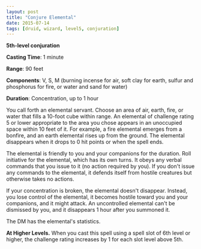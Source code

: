 ```yaml
---
layout: post
title: "Conjure Elemental"
date: 2015-07-14
tags: [druid, wizard, level5, conjuration]
---
```


**5th-level conjuration**

**Casting Time**: 1 minute

**Range**: 90 feet

**Components**: V, S, M (burning incense for air, soft clay for earth, sulfur and phosphorus for fire, or water and sand for water)

**Duration**: Concentration, up to 1 hour

You call forth an elemental servant. Choose an area of air, earth, fire, or water that fills a 10-foot cube within range. An elemental of challenge rating 5 or lower appropriate to the area you chose appears in an unoccupied space within 10 feet of it. For example, a fire elemental emerges from a bonfire, and an earth elemental rises up from the ground. The elemental disappears when it drops to 0 hit points or when the spell ends.

The elemental is friendly to you and your companions for the duration. Roll initiative for the elemental, which has its own turns. It obeys any verbal commands that you issue to it (no action required by you). If you don't issue any commands to the elemental, it defends itself from hostile creatures but otherwise takes no actions.

If your concentration is broken, the elemental doesn't disappear. Instead, you lose control of the elemental, it becomes hostile toward you and your companions, and it might attack. An uncontrolled elemental can't be dismissed by you, and it disappears 1 hour after you summoned it.

The DM has the elemental's statistics.

**At Higher Levels.** When you cast this spell using a spell slot of 6th level or higher, the challenge rating increases by 1 for each slot level above 5th.
